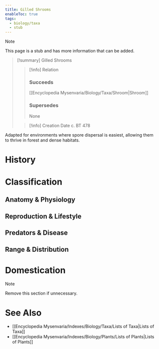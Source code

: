 ```yaml
---
title: Gilled Shrooms
enableToc: true
tags:
  - biology/taxa
  - stub
---
```


> [!note]
> This page is a stub and has more information that can be added.

> [!summary] Gilled Shrooms
> > [!info] Relation
> > ### Succeeds
> > [[Encyclopedia Mysenvaria/Biology/Taxa/Shroom|Shroom]]
> > ### Supersedes
> > None
>
> > [!info] Creation Date
> > c. BT 478

Adapted for environments where spore dispersal is easiest, allowing them to thrive in forest and dense habitats.
# History

# Classification
## Anatomy & Physiology

## Reproduction & Lifestyle

## Predators & Disease

## Range & Distribution

# Domestication

> [!note]
> Remove this section if unnecessary.
# See Also
- [[Encyclopedia Mysenvaria/Indexes/Biology/Taxa/Lists of Taxa|Lists of Taxa]]
- [[Encyclopedia Mysenvaria/Indexes/Biology/Plants/Lists of Plants|Lists of Plants]]